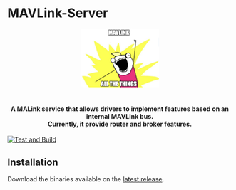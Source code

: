 # MAVLink-Server

<div align="center">
  <img style="width: 35%" src="./docs/all-the-things.png"><br>
</div>
<br>


<h4 align="center">
   A MALink service that allows drivers to implement features based on an internal MAVLink bus.<br>
   Currently, it provide router and broker features.
</h4>

[![Test and Build](https://github.com/bluerobotics/mavlink-server/actions/workflows/build.yml/badge.svg)](https://github.com/bluerobotics/mavlink-server/actions/workflows/build.yml)

## Installation

Download the binaries available on the [latest release](https://github.com/bluerobotics/mavlink-server/releases/latest).
